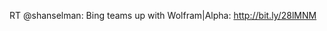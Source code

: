 <!--
id: 240662023
link: http://kevinisom.info/post/240662023/rt-shanselman-bing-teams-up-with-wolfram-alpha
slug: rt-shanselman-bing-teams-up-with-wolfram-alpha
date: Thu Nov 12 2009 10:25:07 GMT+1300 (NZDT)
raw: {"blog_name":"kevinisom","id":240662023,"post_url":"http://kevinisom.info/post/240662023/rt-shanselman-bing-teams-up-with-wolfram-alpha","slug":"rt-shanselman-bing-teams-up-with-wolfram-alpha","type":"text","date":"2009-11-11 21:25:07 GMT","timestamp":1257974707,"state":"published","format":"html","reblog_key":"jRINpLQo","tags":[],"short_url":"http://tmblr.co/Zw68YyEM3O7","highlighted":[],"feed_item":"http://twitter.com/kev_nz/statuses/5627621899","from_feed_id":"650289","note_count":0,"title":null,"body":"<p>RT @shanselman: Bing teams up with Wolfram|Alpha: <a href=\"http://bit.ly/28lMNM\" target=\"_blank\">http://bit.ly/28lMNM</a></p>"}
publish: 2009-11-012
tags: 
title: null
-->


RT @shanselman: Bing teams up with Wolfram|Alpha: <http://bit.ly/28lMNM>


